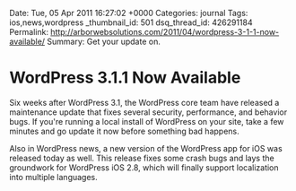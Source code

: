 Date: Tue, 05 Apr 2011 16:27:02 +0000
Categories: journal
Tags: ios,news,wordpress
_thumbnail_id: 501
dsq_thread_id: 426291184
Permalink: http://arborwebsolutions.com/2011/04/wordpress-3-1-1-now-available/
Summary: Get your update on.

# WordPress 3.1.1 Now Available

Six weeks after WordPress 3.1, the WordPress core team have released a
maintenance update that fixes several security, performance, and
behavior bugs. If you're running a local install of WordPress on your
site, take a few minutes and go update it now before something bad
happens. 

Also in WordPress news, a new version of the WordPress app for
iOS was released today as well. This release fixes some crash bugs and
lays the groundwork for WordPress iOS 2.8, which will finally support
localization into multiple languages.

